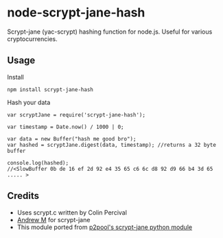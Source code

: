 node-scrypt-jane-hash
===============

Scrypt-jane (yac-scrypt) hashing function for node.js. Useful for various cryptocurrencies.

Usage
-----

Install

    npm install scrypt-jane-hash


Hash your data

    var scryptJane = require('scrypt-jane-hash');

    var timestamp = Date.now() / 1000 | 0;

    var data = new Buffer("hash me good bro");
    var hashed = scryptJane.digest(data, timestamp); //returns a 32 byte buffer

    console.log(hashed);
    //<SlowBuffer 0b de 16 ef 2d 92 e4 35 65 c6 6c d8 92 d9 66 b4 3d 65 ..... >

Credits
-------
* Uses scrypt.c written by Colin Percival
* [Andrew M](https://github.com/floodyberry/scrypt-jane) for scrypt-jane
* This module ported from [p2pool's scrypt-jane python module](https://github.com/Rav3nPL/p2pool-yac/tree/master/yac_scrypt)